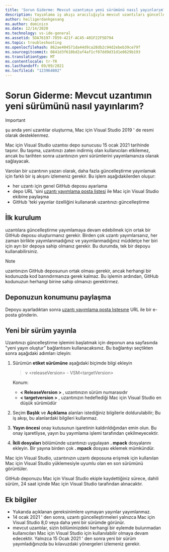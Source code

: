 ```yaml
---
title: 'Sorun Giderme: Mevcut uzantımın yeni sürümünü nasıl yayınlarım?'
description: Yayımlama iş akışı aracılığıyla mevcut uzantıları güncelleştirme Kılavuzu.
author: heiligerdankgesang
ms.author: dominicn
ms.date: 12/14/2020
ms.technology: vs-ide-general
ms.assetid: 5DA76197-7859-421f-AC45-401F22F5D794
ms.topic: troubleshooting
ms.openlocfilehash: 862ae404571da44d9ca28db2c94d2ebeb39ce79f
ms.sourcegitcommit: 0841d3f610bd2af4af1cf07dd9d31d1e0629b193
ms.translationtype: MT
ms.contentlocale: tr-TR
ms.lasthandoff: 09/09/2021
ms.locfileid: "123964802"
---
```

# <a name="troubleshooting-how-do-i-release-a-new-version-of-my-existing-extension"></a>Sorun Giderme: Mevcut uzantımın yeni sürümünü nasıl yayınlarım?

> [!IMPORTANT]
> şu anda yeni uzantılar oluşturma, Mac için Visual Studio 2019 ' de resmi olarak desteklenmez.

Mac için Visual Studio uzantısı depo sunucusu 15 ocak 2021 tarihinde taşınır. Bu taşıma, uzantınızı zaten indirmiş olan kullanıcıları etkilemez, ancak bu tarihten sonra uzantınızın yeni sürümlerini yayımlamanıza olanak sağlayacak.

Varolan bir uzantının yazarı olarak, daha fazla güncelleştirme yayınlamak için farklı bir iş akışını izlemeniz gerekir. Bu işlem aşağıdakilerden oluşur:
- her uzantı için genel GitHub deposu ayarlama
- depo URL 'sini [uzantı yayımlama posta listesi](mailto:vsmextpub@microsoft.com) ile Mac için Visual Studio ekibine paylaşma
- GitHub 'teki yayınlar özelliğini kullanarak uzantınızı güncelleştirme


## <a name="initial-setup"></a>İlk kurulum 

uzantılara güncelleştirme yayımlamaya devam edebilmek için ortak bir GitHub deposu oluşturmanız gerekir. Birden çok uzantı yayımlarsanız, her zaman birlikte yayımlanmadığınız ve yayımlanmadığınız müddetçe her biri için ayrı bir depoya sahip olmanız gerekir. Bu durumda, tek bir depoyu kullanabilirsiniz.

> [!NOTE]
> uzantınızın GitHub deposunun ortak olması gerekir, ancak herhangi bir kodunuzda kod barındırmanıza gerek kalmaz. Bu işlemin ardından, GitHub kodunuzun herhangi birine sahip olmanızı gerektirmez.


## <a name="share-the-location-of-your-repository"></a>Deponuzun konumunu paylaşma

Depoyu ayarladıktan sonra [uzantı yayımlama posta lıstesıne](mailto:vsmextpub@microsoft.com) URL ile bir e-posta gönderin.


## <a name="release-a-new-version"></a>Yeni bir sürüm yayınla

Uzantınızı güncelleştirme işlemini başlatmak için deponun ana sayfasında "yeni yayın oluştur" bağlantısını kullanacaksınız. Bu bağlantıyı seçtikten sonra aşağıdaki adımları izleyin:

1. Sürümün **etiket sürümüne** aşağıdaki biçimde bilgi ekleyin

    > v \<releaseVersion> \- VSM\<targetVersion>

    Konum:
     - **&lt; ReleaseVersion &gt;** , uzantınızın sürüm numarasıdır
     - **&lt; targetversion &gt;** , uzantınızın hedeflediği Mac için Visual Studio en düşük sürümüdür

2. Seçim **Başlık** ve **Açıklama** alanları istediğiniz bilgilerle doldurulabilir; Bu iş akışı, bu alanlardaki bilgileri kullanmaz.

3. **Yayın öncesi** onay kutusunun işaretinin kaldırıldığından emin olun. Bu onay işaretliyse, yayın bu yayımlama işlemi tarafından çekilmeyecektir.

4. **İkili dosyaları** bölümünde uzantınızı uygulayan **. mpack** dosyalarını ekleyin. Bir yayına birden çok **. mpack** dosyası eklemek mümkündür.

Mac için Visual Studio, uzantınızın uzantı deposuna erişmek için kullanılan Mac için Visual Studio yüklemesiyle uyumlu olan en son sürümünü görüntüler.

GitHub deponuzu Mac için Visual Studio ekiple kaydettiğiniz sürece, dahili sürüm, 24 saat içinde Mac için Visual Studio tarafından alınacaktır.

## <a name="additional-information"></a>Ek bilgiler

- Yukarıda açıklanan gereksinimlere uymayan yayınlar yayımlanmaz. 
- 14 ocak 2021 ' den sonra, uzantı güncelleştirmeleri yalnızca Mac için Visual Studio 8,0 veya daha yeni bir sürümde görünür.
- mevcut uzantılar, sizin bölüminizdeki herhangi bir eylemde bulunmadan kullanıcıları Mac için Visual Studio için kullanılabilir olmaya devam edecektir. Yalnızca 15 Ocak 2021 ' den sonra yeni bir sürüm yayımladığınızda bu kılavuzdaki yönergeleri izlemeniz gerekir.
